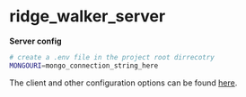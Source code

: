 # ridge_walker_server

**Server config**

```bash
# create a .env file in the project root dirrecotry
MONGOURI=mongo_connection_string_here
```

The client and other configuration options can be found [here](https://github.com/kmichael500/ridge_walker).
